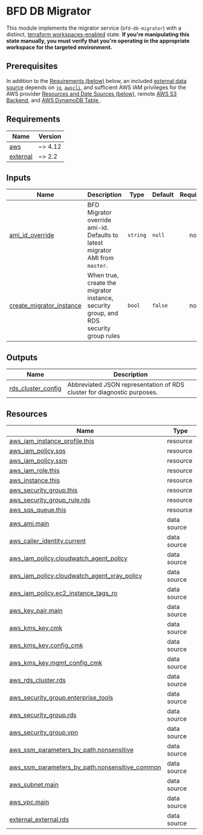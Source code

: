 # BFD DB Migrator

This module implements the migrator service (`bfd-db-migrator`) with a distinct,
[terraform workspaces-enabled](https://www.terraform.io/language/state/workspaces) state. **If you're manipulating this state manually, you must verify that you're operating in the appropriate workspace for the targeted environment.**

## Prerequisites
In addition to the [Requirements (below)](#requirements) below, an included [external data source](https://registry.terraform.io/providers/hashicorp/external/latest/docs/data-sources/data_source) depends on [`jq`](https://stedolan.github.io/jq/), [`awscli`](https://aws.amazon.com/cli/), and sufficient AWS IAM privileges for the AWS provider [Resources and Date Sources (below)](#resources), remote [AWS S3 Backend](https://www.terraform.io/language/settings/backends/s3#s3-bucket-permissions), and [AWS DynamoDB Table  ](https://www.terraform.io/language/settings/backends/s3#dynamodb-table-permissions).

<!-- TODO: Add reference to a forthcoming contributing document -->

<!-- BEGIN_TF_DOCS -->
<!-- GENERATED WITH `terraform-docs .`
     Manually updating the README.md will be overwritten.
     For more details, see the file '.terraform-docs.yml' or
     https://terraform-docs.io/user-guide/configuration/
-->
## Requirements

| Name | Version |
|------|---------|
| <a name="requirement_aws"></a> [aws](#requirement\_aws) | ~> 4.12 |
| <a name="requirement_external"></a> [external](#requirement\_external) | ~> 2.2 |

<!-- GENERATED WITH `terraform-docs .`
     Manually updating the README.md will be overwritten.
     For more details, see the file '.terraform-docs.yml' or
     https://terraform-docs.io/user-guide/configuration/
-->

## Inputs

| Name | Description | Type | Default | Required |
|------|-------------|------|---------|:--------:|
| <a name="input_ami_id_override"></a> [ami\_id\_override](#input\_ami\_id\_override) | BFD Migrator override ami-id. Defaults to latest migrator AMI from `master`. | `string` | `null` | no |
| <a name="input_create_migrator_instance"></a> [create\_migrator\_instance](#input\_create\_migrator\_instance) | When true, create the migrator instance, security group, and RDS security group rules | `bool` | `false` | no |

<!-- GENERATED WITH `terraform-docs .`
     Manually updating the README.md will be overwritten.
     For more details, see the file '.terraform-docs.yml' or
     https://terraform-docs.io/user-guide/configuration/
-->



<!-- GENERATED WITH `terraform-docs .`
     Manually updating the README.md will be overwritten.
     For more details, see the file '.terraform-docs.yml' or
     https://terraform-docs.io/user-guide/configuration/
-->

## Outputs

| Name | Description |
|------|-------------|
| <a name="output_rds_cluster_config"></a> [rds\_cluster\_config](#output\_rds\_cluster\_config) | Abbreviated JSON representation of RDS cluster for diagnostic purposes. |

<!-- GENERATED WITH `terraform-docs .`
     Manually updating the README.md will be overwritten.
     For more details, see the file '.terraform-docs.yml' or
     https://terraform-docs.io/user-guide/configuration/
-->

## Resources

| Name | Type |
|------|------|
| [aws_iam_instance_profile.this](https://registry.terraform.io/providers/hashicorp/aws/latest/docs/resources/iam_instance_profile) | resource |
| [aws_iam_policy.sqs](https://registry.terraform.io/providers/hashicorp/aws/latest/docs/resources/iam_policy) | resource |
| [aws_iam_policy.ssm](https://registry.terraform.io/providers/hashicorp/aws/latest/docs/resources/iam_policy) | resource |
| [aws_iam_role.this](https://registry.terraform.io/providers/hashicorp/aws/latest/docs/resources/iam_role) | resource |
| [aws_instance.this](https://registry.terraform.io/providers/hashicorp/aws/latest/docs/resources/instance) | resource |
| [aws_security_group.this](https://registry.terraform.io/providers/hashicorp/aws/latest/docs/resources/security_group) | resource |
| [aws_security_group_rule.rds](https://registry.terraform.io/providers/hashicorp/aws/latest/docs/resources/security_group_rule) | resource |
| [aws_sqs_queue.this](https://registry.terraform.io/providers/hashicorp/aws/latest/docs/resources/sqs_queue) | resource |
| [aws_ami.main](https://registry.terraform.io/providers/hashicorp/aws/latest/docs/data-sources/ami) | data source |
| [aws_caller_identity.current](https://registry.terraform.io/providers/hashicorp/aws/latest/docs/data-sources/caller_identity) | data source |
| [aws_iam_policy.cloudwatch_agent_policy](https://registry.terraform.io/providers/hashicorp/aws/latest/docs/data-sources/iam_policy) | data source |
| [aws_iam_policy.cloudwatch_agent_xray_policy](https://registry.terraform.io/providers/hashicorp/aws/latest/docs/data-sources/iam_policy) | data source |
| [aws_iam_policy.ec2_instance_tags_ro](https://registry.terraform.io/providers/hashicorp/aws/latest/docs/data-sources/iam_policy) | data source |
| [aws_key_pair.main](https://registry.terraform.io/providers/hashicorp/aws/latest/docs/data-sources/key_pair) | data source |
| [aws_kms_key.cmk](https://registry.terraform.io/providers/hashicorp/aws/latest/docs/data-sources/kms_key) | data source |
| [aws_kms_key.config_cmk](https://registry.terraform.io/providers/hashicorp/aws/latest/docs/data-sources/kms_key) | data source |
| [aws_kms_key.mgmt_config_cmk](https://registry.terraform.io/providers/hashicorp/aws/latest/docs/data-sources/kms_key) | data source |
| [aws_rds_cluster.rds](https://registry.terraform.io/providers/hashicorp/aws/latest/docs/data-sources/rds_cluster) | data source |
| [aws_security_group.enterprise_tools](https://registry.terraform.io/providers/hashicorp/aws/latest/docs/data-sources/security_group) | data source |
| [aws_security_group.rds](https://registry.terraform.io/providers/hashicorp/aws/latest/docs/data-sources/security_group) | data source |
| [aws_security_group.vpn](https://registry.terraform.io/providers/hashicorp/aws/latest/docs/data-sources/security_group) | data source |
| [aws_ssm_parameters_by_path.nonsensitive](https://registry.terraform.io/providers/hashicorp/aws/latest/docs/data-sources/ssm_parameters_by_path) | data source |
| [aws_ssm_parameters_by_path.nonsensitive_common](https://registry.terraform.io/providers/hashicorp/aws/latest/docs/data-sources/ssm_parameters_by_path) | data source |
| [aws_subnet.main](https://registry.terraform.io/providers/hashicorp/aws/latest/docs/data-sources/subnet) | data source |
| [aws_vpc.main](https://registry.terraform.io/providers/hashicorp/aws/latest/docs/data-sources/vpc) | data source |
| [external_external.rds](https://registry.terraform.io/providers/hashicorp/external/latest/docs/data-sources/external) | data source |
<!-- END_TF_DOCS -->
